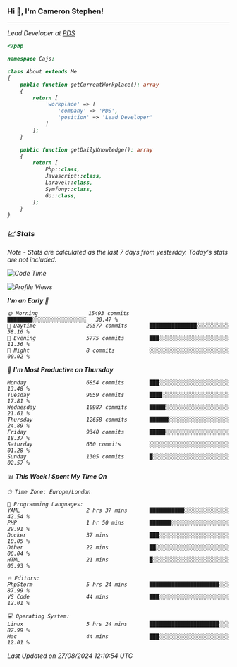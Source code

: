 ### Hi 👋, I'm Cameron Stephen!
<hr>
<p><em>Lead Developer at <a href="https://prindatasolutions.co.uk">PDS</a></p>


```php
<?php

namespace Cajs;

class About extends Me
{
    public function getCurrentWorkplace(): array
    {
        return [
            'workplace' => [
                'company' => 'PDS',
                'position' => 'Lead Developer'
            ]
        ];
    }

    public function getDailyKnowledge(): array
    {
        return [
            Php::class,
            Javascript::class,
            Laravel::class,
            Symfony::class,
            Go::class,
        ];
    }
}
```

### 📈 Stats
<p><em>Note - Stats are calculated as the last 7 days from yesterday. Today's stats are not included.</em></p>


<!--START_SECTION:waka-->
![Code Time](http://img.shields.io/badge/Code%20Time-3%2C911%20hrs%2045%20mins-blue)

![Profile Views](http://img.shields.io/badge/Profile%20Views-0-blue)

**I'm an Early 🐤** 

```text
🌞 Morning                15493 commits       ████████░░░░░░░░░░░░░░░░░   30.47 % 
🌆 Daytime                29577 commits       ███████████████░░░░░░░░░░   58.16 % 
🌃 Evening                5775 commits        ███░░░░░░░░░░░░░░░░░░░░░░   11.36 % 
🌙 Night                  8 commits           ░░░░░░░░░░░░░░░░░░░░░░░░░   00.02 % 
```
📅 **I'm Most Productive on Thursday** 

```text
Monday                   6854 commits        ███░░░░░░░░░░░░░░░░░░░░░░   13.48 % 
Tuesday                  9059 commits        ████░░░░░░░░░░░░░░░░░░░░░   17.81 % 
Wednesday                10987 commits       █████░░░░░░░░░░░░░░░░░░░░   21.61 % 
Thursday                 12658 commits       ██████░░░░░░░░░░░░░░░░░░░   24.89 % 
Friday                   9340 commits        █████░░░░░░░░░░░░░░░░░░░░   18.37 % 
Saturday                 650 commits         ░░░░░░░░░░░░░░░░░░░░░░░░░   01.28 % 
Sunday                   1305 commits        █░░░░░░░░░░░░░░░░░░░░░░░░   02.57 % 
```


📊 **This Week I Spent My Time On** 

```text
🕑︎ Time Zone: Europe/London

💬 Programming Languages: 
YAML                     2 hrs 37 mins       ███████████░░░░░░░░░░░░░░   42.54 % 
PHP                      1 hr 50 mins        ███████░░░░░░░░░░░░░░░░░░   29.91 % 
Docker                   37 mins             ███░░░░░░░░░░░░░░░░░░░░░░   10.05 % 
Other                    22 mins             ██░░░░░░░░░░░░░░░░░░░░░░░   06.04 % 
HTML                     21 mins             █░░░░░░░░░░░░░░░░░░░░░░░░   05.93 % 

🔥 Editors: 
PhpStorm                 5 hrs 24 mins       ██████████████████████░░░   87.99 % 
VS Code                  44 mins             ███░░░░░░░░░░░░░░░░░░░░░░   12.01 % 

💻 Operating System: 
Linux                    5 hrs 24 mins       ██████████████████████░░░   87.99 % 
Mac                      44 mins             ███░░░░░░░░░░░░░░░░░░░░░░   12.01 % 
```


 Last Updated on 27/08/2024 12:10:54 UTC
<!--END_SECTION:waka-->

